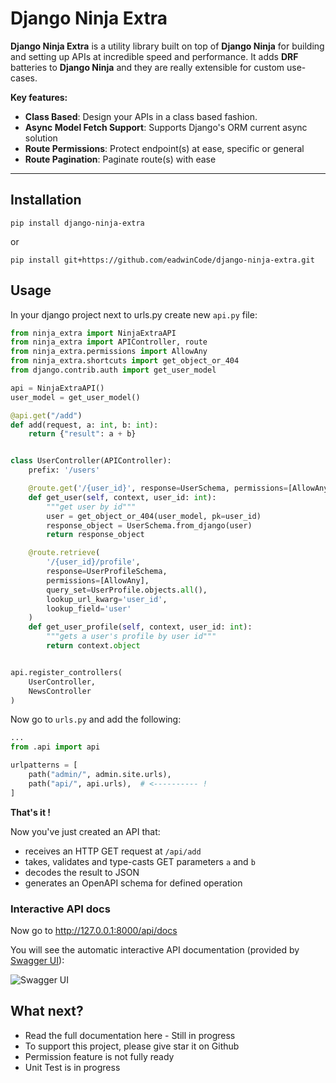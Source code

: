# Django Ninja Extra

**Django Ninja Extra** is a utility library built on top of **Django Ninja** for building and setting up APIs at incredible speed and performance. It adds **DRF** batteries to **Django Ninja** and they are really extensible for custom use-cases.

**Key features:**

- **Class Based**: Design your APIs in a class based fashion.
- **Async Model Fetch Support**: Supports Django's ORM current async solution
- **Route Permissions**: Protect endpoint(s) at ease, specific or general
- **Route Pagination**: Paginate route(s) with ease

---

## Installation

```
pip install django-ninja-extra
```

or

```
pip install git+https://github.com/eadwinCode/django-ninja-extra.git
```

## Usage

In your django project next to urls.py create new `api.py` file:

```Python
from ninja_extra import NinjaExtraAPI
from ninja_extra import APIController, route
from ninja_extra.permissions import AllowAny
from ninja_extra.shortcuts import get_object_or_404
from django.contrib.auth import get_user_model

api = NinjaExtraAPI()
user_model = get_user_model()

@api.get("/add")
def add(request, a: int, b: int):
    return {"result": a + b}


class UserController(APIController):
    prefix: '/users'

    @route.get('/{user_id}', response=UserSchema, permissions=[AllowAny])
    def get_user(self, context, user_id: int):
        """get user by id"""
        user = get_object_or_404(user_model, pk=user_id)
        response_object = UserSchema.from_django(user)
        return response_object

    @route.retrieve(
        '/{user_id}/profile',
        response=UserProfileSchema,
        permissions=[AllowAny],
        query_set=UserProfile.objects.all(),
        lookup_url_kwarg='user_id',
        lookup_field='user'
    )
    def get_user_profile(self, context, user_id: int):
        """gets a user's profile by user id"""
        return context.object


api.register_controllers(
    UserController,
    NewsController
)
```

Now go to `urls.py` and add the following:

```Python hl_lines="3 7"
...
from .api import api

urlpatterns = [
    path("admin/", admin.site.urls),
    path("api/", api.urls),  # <---------- !
]
```

**That's it !**

Now you've just created an API that:

- receives an HTTP GET request at `/api/add`
- takes, validates and type-casts GET parameters `a` and `b`
- decodes the result to JSON
- generates an OpenAPI schema for defined operation

### Interactive API docs

Now go to <a href="http://127.0.0.1:8000/api/docs" target="_blank">http://127.0.0.1:8000/api/docs</a>

You will see the automatic interactive API documentation (provided by <a href="https://github.com/swagger-api/swagger-ui" target="_blank">Swagger UI</a>):

![Swagger UI](docs/docs/img/index-swagger-ui.png)

## What next?

- Read the full documentation here - Still in progress
- To support this project, please give star it on Github
- Permission feature is not fully ready
- Unit Test is in progress
